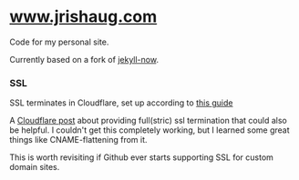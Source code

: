 # www.jrishaug.com
Code for my personal site.

Currently based on a fork of [jekyll-now](https://github.com/barryclark/jekyll-now).

### SSL
SSL terminates in Cloudflare, set up according to [this guide](https://sheharyar.me/blog/free-ssl-for-github-pages-with-custom-domains/)

A [Cloudflare post](https://blog.cloudflare.com/secure-and-fast-github-pages-with-cloudflare/) about 
providing full(stric) ssl termination that could also be helpful. I couldn't get this completely working,
but I learned some great things like CNAME-flattening from it.

This is worth revisiting if Github ever starts supporting SSL for custom domain sites.
